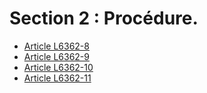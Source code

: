 # Section 2 : Procédure.

* [Article L6362-8](./LEGIARTI000006904460.md)
* [Article L6362-9](./LEGIARTI000006904461.md)
* [Article L6362-10](./LEGIARTI000021343647.md)
* [Article L6362-11](./LEGIARTI000028698358.md)
